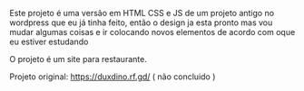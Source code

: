 Este projeto é uma versão em HTML CSS e JS de um projeto antigo no wordpress que eu já tinha feito, então o design ja esta pronto mas vou mudar algumas coisas e ir colocando novos elementos de acordo com oque eu estiver estudando

O projeto é um site para restaurante.

Projeto original: https://duxdino.rf.gd/ ( não concluido )
